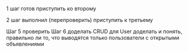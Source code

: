 1 шаг готов 
приступить ко второму 

2 шаг выполнил (перепроверить)
приступить к третьему

Шаг 5 проверить
Шаг 6 доделать
CRUD для User доделать и понять, 
правильно ли то, что выводятся только пользователи с открытыми объявлениями